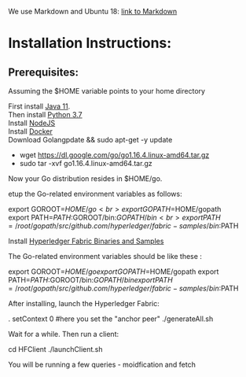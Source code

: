 We use Markdown and Ubuntu 18: [link to Markdown](https://guides.github.com/features/mastering-markdown/#syntax)

<h1> Installation Instructions: </h1>

<h2> Prerequisites: </h2>

Assuming the $HOME variable points to your home directory <br>

First install [Java 11](https://www.digitalocean.com/community/tutorials/how-to-install-java-with-apt-on-ubuntu-18-04). <br>
Then install [Python 3.7](https://linuxize.com/post/how-to-install-python-3-7-on-ubuntu-18-04/) <br>
Install [NodeJS](https://computingforgeeks.com/how-to-install-nodejs-on-ubuntu-debian-linux-mint/) <br>
Install [Docker](https://computingforgeeks.com/how-to-install-nodejs-on-ubuntu-debian-linux-mint/) <br>
Download Golangpdate && sudo apt-get -y update
* wget https://dl.google.com/go/go1.16.4.linux-amd64.tar.gz
* sudo tar -xvf go1.16.4.linux-amd64.tar.gz


Now your Go distribution resides in $HOME/go. <br>


etup the Go-related environment variables as follows: <br>

export GOROOT=$HOME/go	<br>
export GOPATH=$HOME/gopath	<br>
export PATH=$PATH:$GOROOT/bin:$GOPATH/bin	<br>
export PATH=/root/gopath/src/github.com/hyperledger/fabric-samples/bin:$PATH 	<br>

Install [Hyperledger Fabric Binaries and Samples](https://hyperledger-fabric.readthedocs.io/en/release-2.2/install.html#) <br>

The Go-related environment variables should be like these :

export GOROOT=$HOME/go
export GOPATH=$HOME/gopath
export PATH=$PATH:$GOROOT/bin:$GOPATH/bin
export PATH=/root/gopath/src/github.com/hyperledger/fabric-samples/bin:$PATH

After installing, launch the Hyperledger Fabric:

. setContext 0 #here you set the "anchor peer"
./generateAll.sh

Wait for a while. Then run a client:

cd HFClient
./launchClient.sh

You will be running a few queries - moidfication and fetch


	
